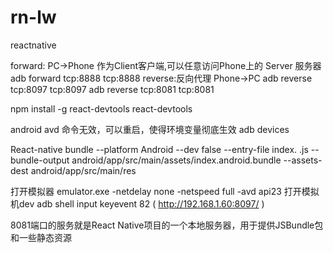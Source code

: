 # rn-lw
reactnative 

forward:  PC->Phone 作为Client客户端,可以任意访问Phone上的 Server 服务器  adb forward tcp:8888 tcp:8888
reverse:反向代理  Phone->PC   adb reverse tcp:8097 tcp:8097  adb reverse tcp:8081 tcp:8081

npm install -g react-devtools
react-devtools

android avd  命令无效，可以重启，使得环境变量彻底生效
adb devices

React-native bundle --platform Android --dev false --entry-file index.
.js --bundle-output android/app/src/main/assets/index.android.bundle --assets-dest android/app/src/main/res

打开模拟器
emulator.exe -netdelay none -netspeed full -avd api23
打开模拟机dev
adb shell input keyevent 82   ( http://192.168.1.60:8097/ )

8081端口的服务就是React Native项目的一个本地服务器，用于提供JSBundle包和一些静态资源
